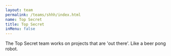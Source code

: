 ```yaml
---
layout: team
permalink: /teams/shhh/index.html
name: Top Secret
title: Top Secret
inMenu: false
---
```


The Top Secret team works on projects that are 'out there'. Like a beer pong
robot.

